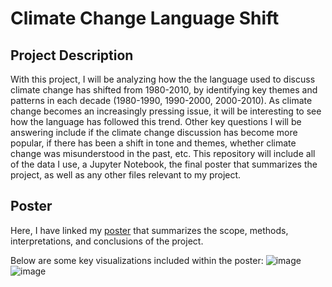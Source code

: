 # Climate Change Language Shift
## Project Description
With this project, I will be analyzing how the the language used to discuss climate change has shifted from 1980-2010, by identifying key themes and patterns in each decade (1980-1990, 1990-2000, 2000-2010). As climate change becomes an increasingly pressing issue, it will be interesting to see how the language has followed this trend. Other key questions I will be answering include if the climate change discussion has become more popular, if there has been a shift in tone and themes, whether climate change was misunderstood in the past, etc. This repository will include all of the data I use, a Jupyter Notebook, the final poster that summarizes the project, as well as any other files relevant to my project. 

## Poster
Here, I have linked my [poster](https://drive.google.com/file/d/13ysMLgDCX0QncSGDZYKAKYJUUYGlDcqT/view?usp=sharing) that summarizes the scope, methods, interpretations, and conclusions of the project.

Below are some key visualizations included within the poster:
![image](https://user-images.githubusercontent.com/85643410/124233390-06f98280-dad0-11eb-85a1-3616767db0b8.png)
![image](https://user-images.githubusercontent.com/85643410/124233455-15479e80-dad0-11eb-9380-3028d0d26693.png)

